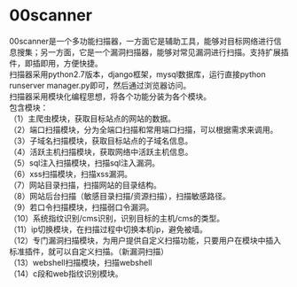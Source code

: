 # 00scanner
00scanner是一个多功能扫描器，一方面它是辅助工具，能够对目标网络进行信息搜集；另一方面，它是一个漏洞扫描器，能够对常见漏洞进行扫描。支持扩展插件，即插即用，方便快捷。</br>
扫描器采用python2.7版本，django框架，mysql数据库，运行直接python runserver manager.py即可，然后通过浏览器访问。</br>
扫描器采用模块化编程思想，将各个功能分装为各个模块。</br>
包含模块：</br>
（1）主爬虫模块，获取目标站点的网站的数据。</br>
（2）端口扫描模块，分为全端口扫描和常用端口扫描，可以根据需求来调用。</br>
（3）子域名扫描模块，获取目标站点的子域名信息。</br>
（4）活跃主机扫描模块，获取网络中活跃主机信息。</br>
（5）sql注入扫描模块，扫描sql注入漏洞。</br>
（6）xss扫描模块，扫描xss漏洞。</br>
（7）网站目录扫描，扫描网站的目录结构。</br>
（8）网站后台扫描（敏感目录扫描/资源扫描），扫描敏感路径。</br>
（9）若口令扫描模块，扫描弱口令漏洞。</br>
（10）系统指纹识别/cms识别，识别目标的主机/cms的类型。</br>
（11）ip切换模块，在扫描过程中切换本机ip，避免被墙。</br>
（12）专门漏洞扫描模块，为用户提供自定义扫描功能，只要用户在模块中插入标准插件，就可以自定义扫描。（新漏洞扫描）</br>
（13）webshell扫描模块，扫描webshell</br>
（14）c段和web指纹识别模块。</br>
